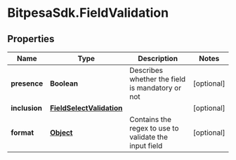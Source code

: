 # BitpesaSdk.FieldValidation

## Properties
Name | Type | Description | Notes
------------ | ------------- | ------------- | -------------
**presence** | **Boolean** | Describes whether the field is mandatory or not | [optional] 
**inclusion** | [**FieldSelectValidation**](FieldSelectValidation.md) |  | [optional] 
**format** | [**Object**](.md) | Contains the regex to use to validate the input field | [optional] 


